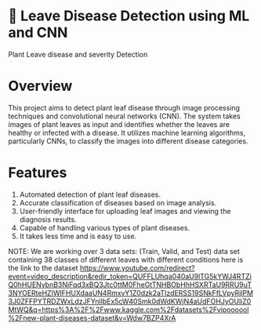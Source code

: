 # 🌿 Leave Disease Detection using ML and CNN
Plant Leave disease and severity Detection

# Overview
This project aims to detect plant leaf disease through image processing techniques and convolutional neural networks (CNN). The system takes images of plant leaves as input and identifies whether the leaves are healthy or infected with a disease. It utilizes machine learning algorithms, particularly CNNs, to classify the images into different disease categories.

# Features
1. Automated detection of plant leaf diseases.
2. Accurate classification of diseases based on image analysis.
3. User-friendly interface for uploading leaf images and viewing the diagnosis results.
4. Capable of handling various types of plant diseases.
5. It takes less time and is easy to use.

NOTE: We are working over 3 data sets: (Train, Valid, and Test) data set containing 38 classes of different leaves with different conditions
here is the link to the dataset 
https://www.youtube.com/redirect?event=video_description&redir_token=QUFFLUhqa040aU9lTG5kYWJ4RTZiQ0hHUENybnB3NjFqd3xBQ3Jtc0ttM0FheGtTNHBObHhHSXRTaU9RRU9uT3NYOERteHZIWlFHUXdaaUN4RmxvY1Z0dzk2aTIzdERSS19SNkFfLVpyRjlPM3J0ZFFPYTRDZWxLdzJFYnllbEx5cW40Smk0dWdKWjN4aUdFOHJyOUliZ0MtWQ&q=https%3A%2F%2Fwww.kaggle.com%2Fdatasets%2Fvipoooool%2Fnew-plant-diseases-dataset&v=Wdw7BZP4XrA 


